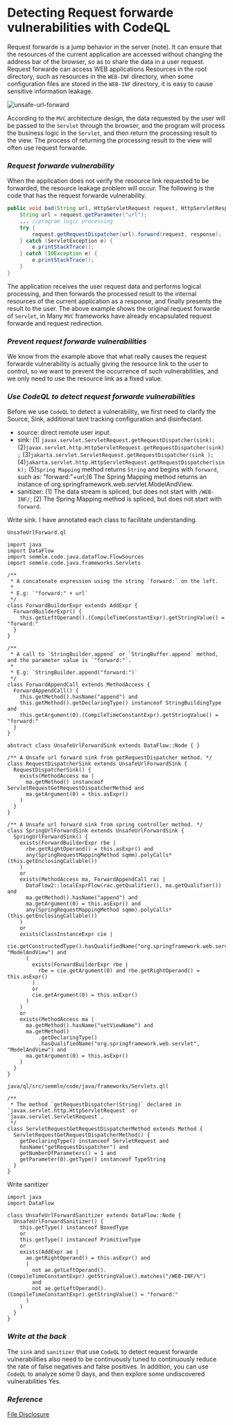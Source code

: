 # Detecting Request forwarde vulnerabilities with CodeQL

Request forwarde is a jump behavior in the server (note). It can ensure that the resources of the current application are accessed without changing the address bar of the browser, so as to share the data in a user request. Request forwarde can access WEB applications Resources in the root directory, such as resources in the `WEB-INF` directory, when some configuration files are stored in the `WEB-INF` directory, it is easy to cause sensitive information leakage.

![unsafe-url-forward](/images/unsafe-url-forward.png)

According to the `MVC` architecture design, the data requested by the user will be passed to the `Servlet` through the browser, and the program will process the business logic in the `Servlet`, and then return the processing result to the view. The process of returning the processing result to the view will often use request forwarde.

### ***Request forwarde vulnerability***

When the application does not verify the resource link requested to be forwarded, the resource leakage problem will occur. The following is the code that has the request forwarde vulnerability.

```java
public void bad(String url, HttpServletRequest request, HttpServletResponse response) {
	String url = request.getParameter("url");
	... //program logic processing
	try {
		request.getRequestDispatcher(url).forward(request, response);
	} catch (ServletException e) {
		e.printStackTrace();
	} catch (IOException e) {
		e.printStackTrace();
	}
}
```

The application receives the user request data and performs logical processing, and then forwards the processed result to the internal resources of the current application as a response, and finally presents the result to the user. The above example shows the original request forwarde of `Servlet`, in Many `MVC` frameworks have already encapsulated request forwarde and request redirection.

### ***Prevent request forwarde vulnerabilities***

We know from the example above that what really causes the request forwarde vulnerability is actually giving the resource link to the user to control, so we want to prevent the occurrence of such vulnerabilities, and we only need to use the resource link as a fixed value.

### ***Use CodeQL to detect request forwarde vulnerabilities***

Before we use `CodeQL` to detect a vulnerability, we first need to clarify the Source, Sink, additional taint tracking configuration and disinfectant.

- source: direct remote user input.
- sink: (1) `javax.servlet.ServletRequest.getRequestDispatcher(sink);` (2)`javax.servlet.http.HttpServletRequest.getRequestDispatcher(sink);` (3)`jakarta.servlet.ServletRequest.getRequestDispatcher(sink );` (4)`jakarta.servlet.http.HttpServletRequest.getRequestDispatcher(sink);` (5)`Spring Mapping` method returns `String` and begins with `forward`, such as: "forward:"+url;(6 The Spring Mapping method returns an instance of org.springframework.web.servlet.ModelAndView.
- sanitizer: (1) The data stream is spliced, but does not start with `/WEB-INF/`; (2) The Spring Mapping method is spliced, but does not start with `forward`.

Write sink. I have annotated each class to facilitate understanding.

```ql
UnsafeUrlForward.ql

import java
import DataFlow
import semmle.code.java.dataflow.FlowSources
import semmle.code.java.frameworks.Servlets

/**
 * A concatenate expression using the string `forward:` on the left.
 *
 * E.g: `"forward:" + url`
 */
class ForwardBuilderExpr extends AddExpr {
  ForwardBuilderExpr() {
    this.getLeftOperand().(CompileTimeConstantExpr).getStringValue() = "forward:"
  }
}

/**
 * A call to `StringBuilder.append` or `StringBuffer.append` method, and the parameter value is `"forward:"`.
 *
 * E.g: `StringBuilder.append("forward:")`
 */
class ForwardAppendCall extends MethodAccess {
  ForwardAppendCall() {
    this.getMethod().hasName("append") and
    this.getMethod().getDeclaringType() instanceof StringBuildingType and
    this.getArgument(0).(CompileTimeConstantExpr).getStringValue() = "forward:"
  }
}

abstract class UnsafeUrlForwardSink extends DataFlow::Node { }

/** A Unsafe url forward sink from getRequestDispatcher method. */
class RequestDispatcherSink extends UnsafeUrlForwardSink {
  RequestDispatcherSink() {
    exists(MethodAccess ma |
      ma.getMethod() instanceof ServletRequestGetRequestDispatcherMethod and
      ma.getArgument(0) = this.asExpr()
    )
  }
}

/** A Unsafe url forward sink from spring controller method. */
class SpringUrlForwardSink extends UnsafeUrlForwardSink {
  SpringUrlForwardSink() {
    exists(ForwardBuilderExpr rbe |
      rbe.getRightOperand() = this.asExpr() and
      any(SpringRequestMappingMethod sqmm).polyCalls*(this.getEnclosingCallable())
    )
    or
    exists(MethodAccess ma, ForwardAppendCall rac |
      DataFlow2::localExprFlow(rac.getQualifier(), ma.getQualifier()) and
      ma.getMethod().hasName("append") and
      ma.getArgument(0) = this.asExpr() and
      any(SpringRequestMappingMethod sqmm).polyCalls*(this.getEnclosingCallable())
    )
    or
    exists(ClassInstanceExpr cie |
      cie.getConstructedType().hasQualifiedName("org.springframework.web.servlet", "ModelAndView") and
      (
        exists(ForwardBuilderExpr rbe |
          rbe = cie.getArgument(0) and rbe.getRightOperand() = this.asExpr()
        )
        or
        cie.getArgument(0) = this.asExpr()
      )
    )
    or
    exists(MethodAccess ma |
      ma.getMethod().hasName("setViewName") and
      ma.getMethod()
          .getDeclaringType()
          .hasQualifiedName("org.springframework.web.servlet", "ModelAndView") and
      ma.getArgument(0) = this.asExpr()
    )
  }
}

java/ql/src/semmle/code/java/frameworks/Servlets.qll

/**
 * The method `getRequestDispatcher(String)` declared in `javax.servlet.http.HttpServletRequest` or `javax.servlet.ServletRequest`.
 */
class ServletRequestGetRequestDispatcherMethod extends Method {
  ServletRequestGetRequestDispatcherMethod() {
    getDeclaringType() instanceof ServletRequest and
    hasName("getRequestDispatcher") and
    getNumberOfParameters() = 1 and
    getParameter(0).getType() instanceof TypeString
  }
}
```

Write sanitizer

```ql
import java
import DataFlow

class UnsafeUrlForwardSanitizer extends DataFlow::Node {
  UnsafeUrlForwardSanitizer() {
    this.getType() instanceof BoxedType
    or
    this.getType() instanceof PrimitiveType
    or
    exists(AddExpr ae |
      ae.getRightOperand() = this.asExpr() and
      (
        not ae.getLeftOperand().(CompileTimeConstantExpr).getStringValue().matches("/WEB-INF/%")
        and
        not ae.getLeftOperand().(CompileTimeConstantExpr).getStringValue() = "forward:"
      )
    )
  }
}
```

### ***Write at the back***

The `sink` and `sanitizer` that use `CodeQL` to detect request forwarde vulnerabilities also need to be continuously tuned to continuously reduce the rate of false negatives and false positives. In addition, you can use `CodeQL` to analyze some 0 days, and then explore some undiscovered vulnerabilities Yes.


### ***Reference***

[File Disclosure](https://vulncat.fortify.com/en/detail?id=desc.dataflow.java.file_disclosure_spring)